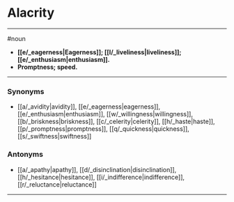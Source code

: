 # Alacrity
---
#noun
- **[[e/_eagerness|Eagerness]]; [[l/_liveliness|liveliness]]; [[e/_enthusiasm|enthusiasm]].**
- **Promptness; speed.**
---
### Synonyms
- [[a/_avidity|avidity]], [[e/_eagerness|eagerness]], [[e/_enthusiasm|enthusiasm]], [[w/_willingness|willingness]], [[b/_briskness|briskness]], [[c/_celerity|celerity]], [[h/_haste|haste]], [[p/_promptness|promptness]], [[q/_quickness|quickness]], [[s/_swiftness|swiftness]]
### Antonyms
- [[a/_apathy|apathy]], [[d/_disinclination|disinclination]], [[h/_hesitance|hesitance]], [[i/_indifference|indifference]], [[r/_reluctance|reluctance]]
---
